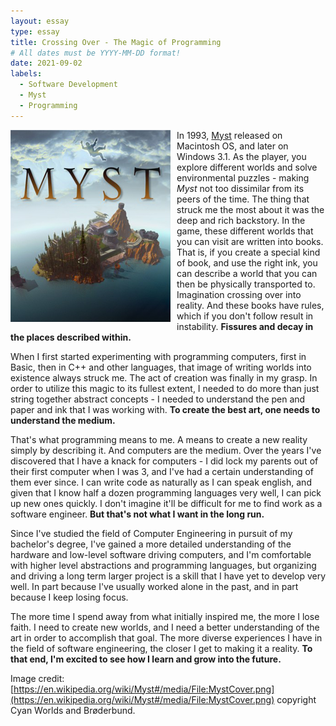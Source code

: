 ```yaml
---
layout: essay
type: essay
title: Crossing Over - The Magic of Programming
# All dates must be YYYY-MM-DD format!
date: 2021-09-02
labels:
  - Software Development
  - Myst
  - Programming
---
```


<img align="left" src="../images/MystCover.png" alt="Myst box art" style="margin-right: 10px">

In 1993, [Myst](https://en.wikipedia.org/wiki/Myst) released on Macintosh OS, and later on Windows 3.1. As the player, you explore different worlds and solve environmental puzzles - making *Myst* not too dissimilar from its peers of the time. The thing that struck me the most about it was the deep and rich backstory. In the game, these different worlds that you can visit are written into books. That is, if you create a special kind of book, and use the right ink, you can describe a world that you can then be physically transported to. Imagination crossing over into reality. And these books have rules, which if you don't follow result in instability. **Fissures and decay in the places described within.**

When I first started experimenting with programming computers, first in Basic, then in C++ and other languages, that image of writing worlds into existence always struck me. The act of creation was finally in my grasp. In order to utilize this magic to its fullest extent, I needed to do more than just string together abstract concepts - I needed to understand the pen and paper and ink that I was working with. **To create the best art, one needs to understand the medium.**

That's what programming means to me. A means to create a new reality simply by describing it. And computers are the medium. Over the years I've discovered that I have a knack for computers - I did lock my parents out of their first computer when I was 3, and I've had a certain understanding of them ever since. I can write code as naturally as I can speak english, and given that I know half a dozen programming languages very well, I can pick up new ones quickly. I don't imagine it'll be difficult for me to find work as a software engineer. **But that's not what I want in the long run.**

Since I've studied the field of Computer Engineering in pursuit of my bachelor's degree, I've gained a more detailed understanding of the hardware and low-level software driving computers, and I'm comfortable with higher level abstractions and programming languages, but organizing and driving a long term larger project is a skill that I have yet to develop very well. In part because I've usually worked alone in the past, and in part because I keep losing focus.

The more time I spend away from what initially inspired me, the more I lose faith. I need to create new worlds, and I need a better understanding of the art in order to accomplish that goal. The more diverse experiences I have in the field of software engineering, the closer I get to making it a reality. **To that end, I'm excited to see how I learn and grow into the future.**  

Image credit: [https://en.wikipedia.org/wiki/Myst#/media/File:MystCover.png](https://en.wikipedia.org/wiki/Myst#/media/File:MystCover.png) copyright Cyan Worlds and Brøderbund.
